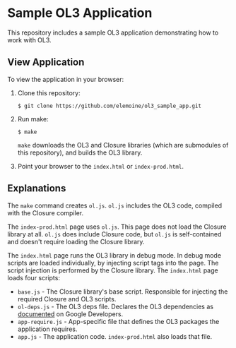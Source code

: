 # Sample OL3 Application

This repository includes a sample OL3 application demonstrating how to work
with OL3.

## View Application

To view the application in your browser:

1. Clone this repository:

   ```
   $ git clone https://github.com/elemoine/ol3_sample_app.git
   ```

1. Run make:

   ```
   $ make
   ```

   `make`  downloads the OL3 and Closure libraries (which are submodules of
   this repository), and builds the OL3 library.

1. Point your browser to the `index.html` or `index-prod.html`.

## Explanations

The `make` command creates `ol.js`. `ol.js` includes the OL3 code, compiled
with the Closure compiler.

The `index-prod.html` page uses `ol.js`. This page does not load the Closure
library at all. `ol.js` does include Closure code, but `ol.js` is
self-contained and doesn't require loading the Closure library.

The `index.html` page runs the OL3 library in debug mode. In debug mode scripts
are loaded individually, by injecting script tags into the page. The script
injection is performed by the Closure library. The `index.html` page
loads four scripts:

* `base.js` - The Closure library's base script. Responsible
  for injecting the required Closure and OL3 scripts.
* `ol-deps.js` - The OL3 deps file. Declares the OL3 dependencies as
  [documented](https://developers.google.com/closure/library/docs/depswriter)
  on Google Developers.
* `app-require.js` - App-specific file that defines the OL3 packages the
  application requires.
* `app.js` - The application code. `index-prod.html` also loads that
  file.
